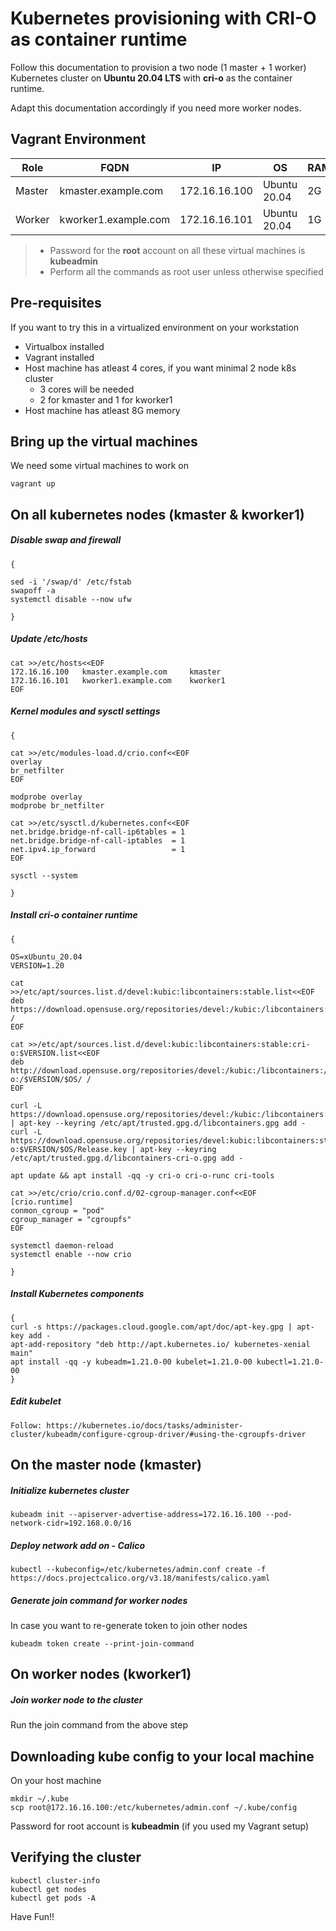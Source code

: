 # Kubernetes provisioning with CRI-O as container runtime

Follow this documentation to provision a two node (1 master + 1 worker) Kubernetes cluster on __Ubuntu 20.04 LTS__ with __cri-o__ as the container runtime.

Adapt this documentation accordingly if you need more worker nodes.

## Vagrant Environment
|Role|FQDN|IP|OS|RAM|CPU|
|----|----|----|----|----|----|
|Master|kmaster.example.com|172.16.16.100|Ubuntu 20.04|2G|2|
|Worker|kworker1.example.com|172.16.16.101|Ubuntu 20.04|1G|1|

> * Password for the **root** account on all these virtual machines is **kubeadmin**
> * Perform all the commands as root user unless otherwise specified

## Pre-requisites
If you want to try this in a virtualized environment on your workstation
* Virtualbox installed
* Vagrant installed
* Host machine has atleast 4 cores, if you want minimal 2 node k8s cluster
  * 3 cores will be needed
  * 2 for kmaster and 1 for kworker1
* Host machine has atleast 8G memory

## Bring up the virtual machines
We need some virtual machines to work on
```
vagrant up
```

## On all kubernetes nodes (kmaster & kworker1)

##### Disable swap and firewall
```
{

sed -i '/swap/d' /etc/fstab
swapoff -a
systemctl disable --now ufw

}
```

##### Update /etc/hosts
```
cat >>/etc/hosts<<EOF
172.16.16.100   kmaster.example.com     kmaster
172.16.16.101   kworker1.example.com    kworker1
EOF
```

##### Kernel modules and sysctl settings
```
{

cat >>/etc/modules-load.d/crio.conf<<EOF
overlay
br_netfilter
EOF

modprobe overlay
modprobe br_netfilter

cat >>/etc/sysctl.d/kubernetes.conf<<EOF
net.bridge.bridge-nf-call-ip6tables = 1
net.bridge.bridge-nf-call-iptables  = 1
net.ipv4.ip_forward                 = 1
EOF

sysctl --system

}
```

##### Install cri-o container runtime
```
{

OS=xUbuntu_20.04
VERSION=1.20

cat >>/etc/apt/sources.list.d/devel:kubic:libcontainers:stable.list<<EOF
deb https://download.opensuse.org/repositories/devel:/kubic:/libcontainers:/stable/$OS/ /
EOF

cat >>/etc/apt/sources.list.d/devel:kubic:libcontainers:stable:cri-o:$VERSION.list<<EOF
deb http://download.opensuse.org/repositories/devel:/kubic:/libcontainers:/stable:/cri-o:/$VERSION/$OS/ /
EOF

curl -L https://download.opensuse.org/repositories/devel:/kubic:/libcontainers:/stable/$OS/Release.key | apt-key --keyring /etc/apt/trusted.gpg.d/libcontainers.gpg add -
curl -L https://download.opensuse.org/repositories/devel:kubic:libcontainers:stable:cri-o:$VERSION/$OS/Release.key | apt-key --keyring /etc/apt/trusted.gpg.d/libcontainers-cri-o.gpg add -

apt update && apt install -qq -y cri-o cri-o-runc cri-tools

cat >>/etc/crio/crio.conf.d/02-cgroup-manager.conf<<EOF
[crio.runtime]
conmon_cgroup = "pod"
cgroup_manager = "cgroupfs"
EOF

systemctl daemon-reload
systemctl enable --now crio

}
```

##### Install Kubernetes components
```
{
curl -s https://packages.cloud.google.com/apt/doc/apt-key.gpg | apt-key add -
apt-add-repository "deb http://apt.kubernetes.io/ kubernetes-xenial main"
apt install -qq -y kubeadm=1.21.0-00 kubelet=1.21.0-00 kubectl=1.21.0-00
}
```
##### Edit kubelet
```
Follow: https://kubernetes.io/docs/tasks/administer-cluster/kubeadm/configure-cgroup-driver/#using-the-cgroupfs-driver
```

## On the master node (kmaster)

##### Initialize kubernetes cluster
```
kubeadm init --apiserver-advertise-address=172.16.16.100 --pod-network-cidr=192.168.0.0/16
```

##### Deploy network add on - Calico
```
kubectl --kubeconfig=/etc/kubernetes/admin.conf create -f https://docs.projectcalico.org/v3.18/manifests/calico.yaml
```

##### Generate join command for worker nodes
In case you want to re-generate token to join other nodes
```
kubeadm token create --print-join-command
```

## On worker nodes (kworker1)
##### Join worker node to the cluster
Run the join command from the above step

## Downloading kube config to your local machine
On your host machine
```
mkdir ~/.kube
scp root@172.16.16.100:/etc/kubernetes/admin.conf ~/.kube/config
```
Password for root account is __kubeadmin__ (if you used my Vagrant setup)

## Verifying the cluster
```
kubectl cluster-info
kubectl get nodes
kubectl get pods -A
```

Have Fun!!
